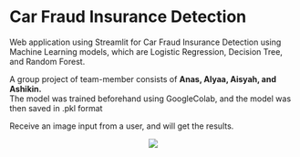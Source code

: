# Car Fraud Insurance Detection
<p>Web application using Streamlit for Car Fraud Insurance Detection using Machine Learning models, which are Logistic Regression, Decision Tree, and Random Forest.</p>
<p>A group project of team-member consists of <strong>Anas, Alyaa, Aisyah, and Ashikin.</strong>
  </br>The model was trained beforehand using GoogleColab, and the model was then saved in .pkl format
</p>

<p>Receive an image input from a user, and will get the results.</p>

<p align="center">
  <a href="https://skillicons.dev">
    <img src="https://skillicons.dev/icons?i=py,github,vscode" />
  </a>
</p>
